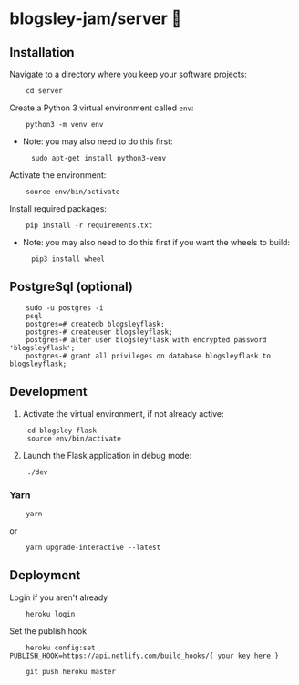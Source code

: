 # blogsley-jam/server :guitar:

## Installation

Navigate to a directory where you keep your software projects:

        cd server


Create a Python 3 virtual environment called `env`:

        python3 -m venv env

* Note: you may also need to do this first:

        sudo apt-get install python3-venv

Activate the environment:

        source env/bin/activate
        
Install required packages:

        pip install -r requirements.txt

* Note: you may also need to do this first if you want the wheels to build:

        pip3 install wheel

## PostgreSql (optional)
        sudo -u postgres -i
        psql
        postgres=# createdb blogsleyflask;
        postgres-# createuser blogsleyflask;
        postgres-# alter user blogsleyflask with encrypted password 'blogsleyflask';
        postgres-# grant all privileges on database blogsleyflask to blogsleyflask;

## Development

1. Activate the virtual environment, if not already active:

        cd blogsley-flask
        source env/bin/activate
        
2. Launch the Flask application in debug mode:

        ./dev

### Yarn

        yarn
or        

        yarn upgrade-interactive --latest

## Deployment

Login if you aren't already

        heroku login

Set the publish hook

        heroku config:set PUBLISH_HOOK=https://api.netlify.com/build_hooks/{ your key here }

        git push heroku master
